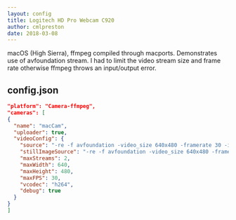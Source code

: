 ```yaml
---
layout: config
title: Logitech HD Pro Webcam C920
author: cmlpreston
date: 2018-03-08
---
```

macOS (High Sierra), ffmpeg compiled through macports. Demonstrates use of avfoundation stream. I had to limit the video stream size and frame rate otherwise ffmpeg throws an input/output error.

## config.json

```json
"platform": "Camera-ffmpeg",
"cameras": [
{
  "name": "macCam",
  "uploader": true,
  "videoConfig": {
    "source": "-re -f avfoundation -video_size 640x480 -framerate 30 -i 0",
    "stillImageSource": "-re -f avfoundation -video_size 640x480 -framerate 30 -ss 0.9 -i 0 -vframes 1",
    "maxStreams": 2,
    "maxWidth": 640,
    "maxHeight": 480,
    "maxFPS": 30,
    "vcodec": "h264",
    "debug": true
  }
}
]
```
